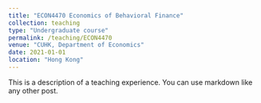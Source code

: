 ```yaml
---
title: "ECON4470 Economics of Behavioral Finance"
collection: teaching
type: "Undergraduate course"
permalink: /teaching/ECON4470
venue: "CUHK, Department of Economics"
date: 2021-01-01
location: "Hong Kong"
---
```


This is a description of a teaching experience. You can use markdown like any other post.
